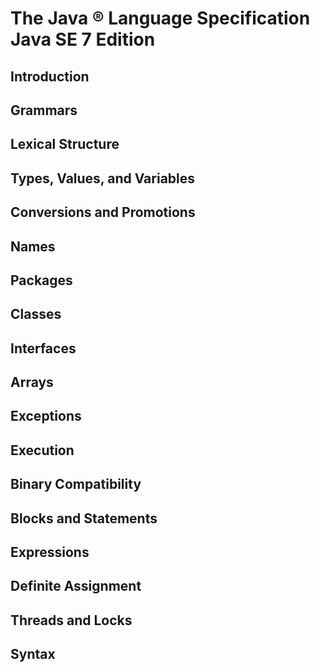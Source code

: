 # The Java ® Language Specification  Java SE 7 Edition

## Introduction

## Grammars

## Lexical Structure

## Types, Values, and Variables

## Conversions and Promotions

## Names

## Packages

## Classes

## Interfaces

## Arrays

## Exceptions

## Execution

## Binary Compatibility

## Blocks and Statements

## Expressions

## Definite Assignment

## Threads and Locks

## Syntax
